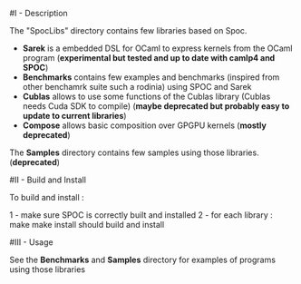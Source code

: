 #I - Description


The "SpocLibs" directory contains few libraries based on Spoc.
 - **Sarek** is a embedded DSL for OCaml to express kernels from the OCaml program (**experimental but tested and up to date with camlp4 and SPOC**)
 - **Benchmarks** contains few examples and benchmarks (inspired from other benchamrk suite such a rodinia) using SPOC and Sarek
 - **Cublas** allows to use some functions of the Cublas library 
   (Cublas needs Cuda SDK to compile) (**maybe deprecated but probably easy to update to current libraries**)
 - **Compose** allows basic composition over GPGPU kernels  (**mostly deprecated**)


The **Samples** directory contains few samples using those libraries. (**deprecated**)

#II - Build and Install


To build and install :

1 - make sure SPOC is correctly built and installed
2 - for each library : 	
  make
  make install
should build and install 


#III - Usage


See the **Benchmarks** and **Samples** directory for examples of programs using those libraries
